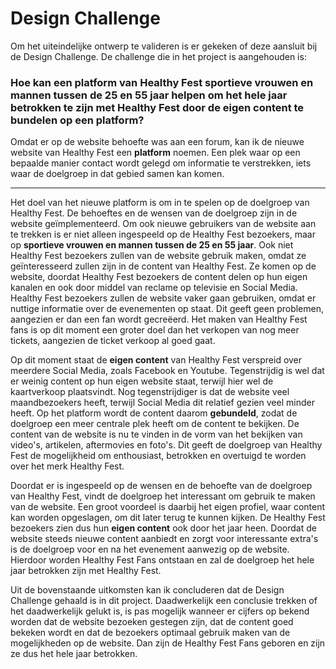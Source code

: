 # Design Challenge

Om het uiteindelijke ontwerp te valideren is er gekeken of deze aansluit bij de Design Challenge. De challenge die in het project is aangehouden is:

###  **Hoe kan een platform van Healthy Fest sportieve vrouwen en mannen tussen de 25 en 55 jaar helpen om het hele jaar betrokken te zijn met Healthy Fest door de eigen content te bundelen op een platform?**

  
Omdat er op de website behoefte was aan een forum, kan ik de nieuwe website van Healthy Fest een **platform** noemen. Een plek waar op een bepaalde manier contact wordt gelegd om informatie te verstrekken, iets waar de doelgroep in dat gebied samen kan komen.   
****  
Het doel van het nieuwe platform is om in te spelen op de doelgroep van Healthy Fest. De behoeftes en de wensen van de doelgroep zijn in de website geïmplementeerd. Om ook nieuwe gebruikers van de website aan te trekken is er niet alleen ingespeeld op de Healthy Fest bezoekers, maar op **sportieve vrouwen en mannen tussen de 25 en 55 jaar**. Ook niet Healthy Fest bezoekers zullen van de website gebruik maken, omdat ze geïnteresseerd zullen zijn in de content van Healthy Fest. Ze komen op de website, doordat Healthy Fest bezoekers de content delen op hun eigen kanalen en ook door middel van reclame op televisie en Social Media. Healthy Fest bezoekers zullen de website vaker gaan gebruiken, omdat er nuttige informatie over de evenementen op staat. Dit geeft geen problemen, aangezien er dan een fan wordt gecreëerd. Het maken van Healthy Fest fans is op dit moment een groter doel dan het verkopen van nog meer tickets, aangezien de ticket verkoop al goed gaat.   
  
Op dit moment staat de **eigen content** van Healthy Fest verspreid over meerdere Social Media, zoals Facebook en Youtube. Tegenstrijdig is wel dat er weinig content op hun eigen website staat, terwijl hier wel de kaartverkoop plaatsvindt. Nog tegenstrijdiger is dat de website veel maandbezoekers heeft, terwijl Social Media dit relatief gezien veel minder heeft. Op het platform wordt de content daarom **gebundeld**, zodat de doelgroep een meer centrale plek heeft om de content te bekijken. De content van de website is nu te vinden in de vorm van het bekijken van video's, artikelen, aftermovies en foto's. Dit geeft de doelgroep van Healthy Fest de mogelijkheid om enthousiast, betrokken en overtuigd te worden over het merk Healthy Fest.  
  
Doordat er is ingespeeld op de wensen en de behoefte van de doelgroep van Healthy Fest, vindt de doelgroep het interessant om gebruik te maken van de website. Een groot voordeel is daarbij het eigen profiel, waar content kan worden opgeslagen, om dit later terug te kunnen kijken. De Healthy Fest bezoekers zien dus hun **eigen content** ook door het jaar heen. Doordat de website steeds nieuwe content aanbiedt en zorgt voor interessante extra's is de doelgroep voor en na het evenement aanwezig op de website. Hierdoor worden Healthy Fest Fans ontstaan en zal de doelgroep het hele jaar betrokken zijn met Healthy Fest.  
  
Uit de bovenstaande uitkomsten kan ik concluderen dat de Design Challenge gehaald is in dit project. Daadwerkelijk een conclusie trekken of het daadwerkelijk gelukt is, is pas mogelijk wanneer er cijfers op bekend worden dat de website bezoeken gestegen zijn, dat de content goed bekeken wordt en dat de bezoekers optimaal gebruik maken van de mogelijkheden op de website. Dan zijn de Healthy Fest Fans geboren en zijn ze dus het hele jaar betrokken.




